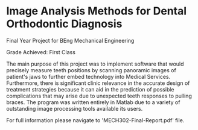 # Image Analysis Methods for Dental Orthodontic Diagnosis

Final Year Project for BEng Mechanical Engineering

Grade Achieved: First Class

The main purpose of this project was to implement software that would precisely measure teeth positions by scanning panoramic images of patient's jaws to further embed technology into Medical Services. Furthermore, there is significant clinic relevance in the accurate design of treatment strategies because it can aid in the prediction of possible complications that may arise due to unexpected teeth responses to pulling braces. The program was written entirely in Matlab due to a variety of outstanding image processing tools available its users.

For full information please navigate to 'MECH302-Final-Report.pdf' file.

